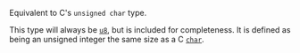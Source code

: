 Equivalent to C's `unsigned char` type.

This type will always be [`u8`], but is included for completeness. It is defined as being an unsigned integer the same size as a C [`char`].

[`char`]: c_char
[`u8`]: u8
